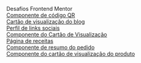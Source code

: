 Desafios Frontend Mentor
<br>
<a href ="https://thiagotelheiro.github.io/desafios-frontend-mentor/componente-de-codigoqr/index.html">Componente de código QR</a>
<br>
<a href ="https://thiagotelheiro.github.io/desafios-frontend-mentor/cartao-de-visualizacao-do-blog/index.html">Cartão de visualização do blog</a>
<br>
<a href ="https://thiagotelheiro.github.io/desafios-frontend-mentor/perfil-de-links-sociais/index.html#l">Perfil de links sociais</a>
<br>
<a href ="https://thiagotelheiro.github.io/desafios-frontend-mentor/componente-do-cart%C3%A3o-de-visualiza%C3%A7%C3%A3o-nft/index.html">Componente do Cartão de Visualização</a>
<br>
<a href = "https://thiagotelheiro.github.io/desafios-frontend-mentor/pagina-de-receitas/index.html"> Página de receitas</a>
<br>
<a href = "https://thiagotelheiro.github.io/desafios-frontend-mentor/order-summary-component/index.html#"> Componente de resumo do pedido</a>
<br>
<a href = "https://thiagotelheiro.github.io/desafios-frontend-mentor/product-preview-card-component/index.html"> Componente do cartão de visualização do produto </a>

